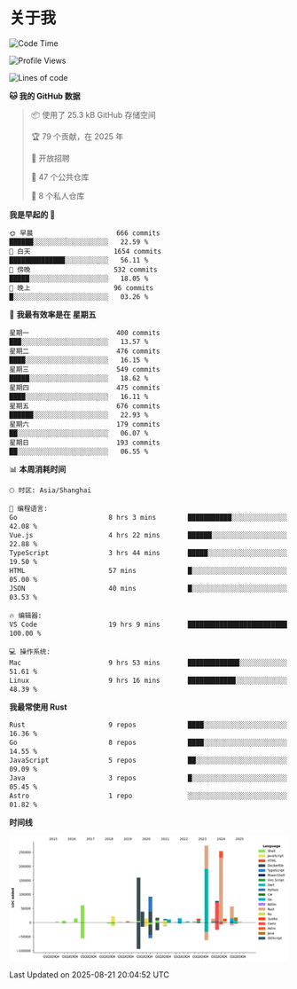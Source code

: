 # 关于我

<!--START_SECTION:waka-->
![Code Time](http://img.shields.io/badge/Code%20Time-4%2C068%20hrs%2035%20mins-blue)

![Profile Views](http://img.shields.io/badge/%E4%B8%AA%E4%BA%BA%E8%B5%84%E6%96%99%E8%A7%82%E7%9C%8B%E6%AC%A1%E6%95%B0-0-blue)

![Lines of code](https://img.shields.io/badge/%E4%BB%8E%E3%80%8CHello%20World%E3%80%8D%E8%B5%B7%E6%88%91%E5%B7%B2%E7%BB%8F%E5%86%99%E4%BA%86-1.2%20million%20%E8%A1%8C%E4%BB%A3%E7%A0%81-blue)

**🐱 我的 GitHub 数据** 

> 📦  使用了 25.3 kB GitHub 存储空间 
 > 
> 🏆 79 个贡献，在 2025 年
 > 
> 💼 开放招聘
 > 
> 📜 47 个公共仓库 
 > 
> 🔑 8 个私人仓库 
 > 
**我是早起的 🐤** 

```text
🌞 早晨                     666 commits         ██████░░░░░░░░░░░░░░░░░░░   22.59 % 
🌆 白天                     1654 commits        ██████████████░░░░░░░░░░░   56.11 % 
🌃 傍晚                     532 commits         █████░░░░░░░░░░░░░░░░░░░░   18.05 % 
🌙 晚上                     96 commits          █░░░░░░░░░░░░░░░░░░░░░░░░   03.26 % 
```
📅 **我最有效率是在 星期五** 

```text
星期一                      400 commits         ███░░░░░░░░░░░░░░░░░░░░░░   13.57 % 
星期二                      476 commits         ████░░░░░░░░░░░░░░░░░░░░░   16.15 % 
星期三                      549 commits         █████░░░░░░░░░░░░░░░░░░░░   18.62 % 
星期四                      475 commits         ████░░░░░░░░░░░░░░░░░░░░░   16.11 % 
星期五                      676 commits         ██████░░░░░░░░░░░░░░░░░░░   22.93 % 
星期六                      179 commits         ██░░░░░░░░░░░░░░░░░░░░░░░   06.07 % 
星期日                      193 commits         ██░░░░░░░░░░░░░░░░░░░░░░░   06.55 % 
```


📊 **本周消耗时间** 

```text
🕑︎ 时区: Asia/Shanghai

💬 编程语言: 
Go                       8 hrs 3 mins        ███████████░░░░░░░░░░░░░░   42.08 % 
Vue.js                   4 hrs 22 mins       ██████░░░░░░░░░░░░░░░░░░░   22.88 % 
TypeScript               3 hrs 44 mins       █████░░░░░░░░░░░░░░░░░░░░   19.50 % 
HTML                     57 mins             █░░░░░░░░░░░░░░░░░░░░░░░░   05.00 % 
JSON                     40 mins             █░░░░░░░░░░░░░░░░░░░░░░░░   03.53 % 

🔥 编辑器: 
VS Code                  19 hrs 9 mins       █████████████████████████   100.00 % 

💻 操作系统: 
Mac                      9 hrs 53 mins       █████████████░░░░░░░░░░░░   51.61 % 
Linux                    9 hrs 16 mins       ████████████░░░░░░░░░░░░░   48.39 % 
```

**我最常使用 Rust** 

```text
Rust                     9 repos             ████░░░░░░░░░░░░░░░░░░░░░   16.36 % 
Go                       8 repos             ████░░░░░░░░░░░░░░░░░░░░░   14.55 % 
JavaScript               5 repos             ██░░░░░░░░░░░░░░░░░░░░░░░   09.09 % 
Java                     3 repos             █░░░░░░░░░░░░░░░░░░░░░░░░   05.45 % 
Astro                    1 repo              ░░░░░░░░░░░░░░░░░░░░░░░░░   01.82 % 
```



**时间线**

![Lines of Code chart](https://raw.githubusercontent.com/catusax/catusax/master/assets/bar_graph.png)


 Last Updated on 2025-08-21 20:04:52 UTC
<!--END_SECTION:waka-->
